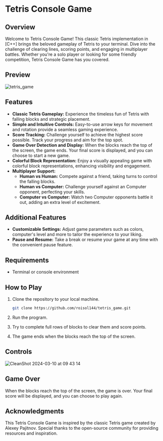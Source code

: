 # Tetris Console Game

## Overview

Welcome to Tetris Console Game! This classic Tetris implementation in [C++] brings the beloved gameplay of Tetris to your terminal. Dive into the challenge of clearing lines, scoring points, and engaging in multiplayer battles. Whether you're a solo player or looking for some friendly competition, Tetris Console Game has you covered.

## Preview

![tetris_game](https://github.com/roisol144/Tetris_Game/assets/20385909/4685d727-135f-4fcb-aa1c-f2dc011a2cb3)


## Features

- **Classic Tetris Gameplay:** Experience the timeless fun of Tetris with falling blocks and strategic placement.
- **Simple and Intuitive Controls:** Easy-to-use arrow keys for movement and rotation provide a seamless gaming experience.
- **Score Tracking:** Challenge yourself to achieve the highest score possible. Track your progress and aim for the top spot.
- **Game Over Detection and Display:** When the blocks reach the top of the screen, the game ends. Your final score is displayed, and you can choose to start a new game.
- **Colorful Block Representation:** Enjoy a visually appealing game with colorful block representations, enhancing visibility and engagement.
- **Multiplayer Support:**
  - **Human vs Human:** Compete against a friend, taking turns to control the falling blocks.
  - **Human vs Computer:** Challenge yourself against an Computer opponent, perfecting your skills.
  - **Computer vs Computer:** Watch two Computer opponents battle it out, adding an extra level of excitement.

## Additional Features
- **Customizable Settings:** Adjust game parameters such as colors, computer's level and more to tailor the experience to your liking.
- **Pause and Resume:** Take a break or resume your game at any time with the convenient pause feature.

## Requirements
- Terminal or console environment

## How to Play

1. Clone the repository to your local machine.
   ```bash
   git clone https://github.com/roisol144/tetris_game.git
   ```
2. Run the program.   

5. Try to complete full rows of blocks to clear them and score points.

6. The game ends when the blocks reach the top of the screen.

## Controls
![CleanShot 2024-03-10 at 09 43 14](https://github.com/roisol144/Tetris_Game/assets/20385909/887027c5-28eb-49e6-975d-05293f85af0e)


## Game Over

When the blocks reach the top of the screen, the game is over. Your final score will be displayed, and you can choose to play again.

## Acknowledgments

This Tetris Console Game is inspired by the classic Tetris game created by Alexey Pajitnov. Special thanks to the open-source community for providing resources and inspiration.
